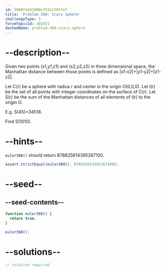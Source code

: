 ```yaml
---
id: 5900f4d41000cf542c50ffe7
title: 'Problem 360: Scary Sphere'
challengeType: 5
forumTopicId: 302021
dashedName: problem-360-scary-sphere
---
```


# --description--

Given two points (x1,y1,z1) and (x2,y2,z2) in three dimensional space, the Manhattan distance between those points is defined as |x1-x2|+|y1-y2|+|z1-z2|.

Let C(r) be a sphere with radius r and center in the origin O(0,0,0). Let I(r) be the set of all points with integer coordinates on the surface of C(r). Let S(r) be the sum of the Manhattan distances of all elements of I(r) to the origin O.

E.g. S(45)=34518.

Find S(1010).

# --hints--

`euler360()` should return 878825614395267100.

```js
assert.strictEqual(euler360(), 878825614395267100);
```

# --seed--

## --seed-contents--

```js
function euler360() {
  return true;
}

euler360();
```

# --solutions--

```js
// solution required
```
